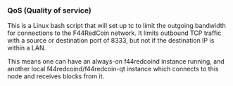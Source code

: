 ### QoS (Quality of service) ###

This is a Linux bash script that will set up tc to limit the outgoing bandwidth for connections to the F44RedCoin network. It limits outbound TCP traffic with a source or destination port of 8333, but not if the destination IP is within a LAN.

This means one can have an always-on f44redcoind instance running, and another local f44redcoind/f44redcoin-qt instance which connects to this node and receives blocks from it.
